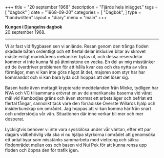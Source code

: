 +++
title = "20 september 1968"
description = "Fjärde hela inlägget."
tags = [
    "dagbok"
]
date = "1968-09-20"
categories = [
    "Dagbok",
]
type = "handwritten"
layout = "diary"
menu = "main"
+++

<b>Kungen i Djungelns dagbok</b><br/>
20 september 1968.
<hr />

Vi är fast vid flygbasen sen vi anlände. Resan genom den trånga floden skadade båten ordentligt och ett flertal delar inklusive bitar av skrovet måste enligt marinkårens mekaniker bytas ut, och dessa reservdelar kommer vi inte kunna få på åtminstone en vecka. En del av mig misstänker att de överdriver problemen för att hålla kvar oss och dra nytta av våra förmågor, men vi kan inte göra något åt det, majoren som styr här har kommandot och vi kan bara lyda och hoppas att det löser sig. 
\
\
Basen hade även mottagit krypterade meddelanden från Micke, tydligen har NVA och VC tillsammans erövrat en av de amerikanska baserna vid vårat mål vid Kambodjas gräns och även stormat ett arbetsläger och befriat ett flertal fångar, sannolikt tack vare den förrädiske Överste Willards hjälp och insiderkunskap om området. Jag hoppas att vi kan komma härifrån snart och understödja vår vän. Situationen där inne verkar bli mer och mer desperat.
\
\
Lyckligtvis behöver vi inte vara sysslolösa under vår väntan, efter ett par dagars välbehövlig vila ska vi nu hjälpa styrkorna i området att genomsöka ett antal byar som misstänks sammarbeta med vietcong och säkra flodområdet mellan oss och basen vid Nui Pek för att kunna rensa upp floden och öppna den för trafik igen.

